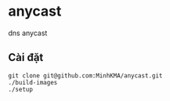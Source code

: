 # anycast
dns anycast


## Cài đặt 

```
git clone git@github.com:MinhKMA/anycast.git
./build-images
./setup
```

